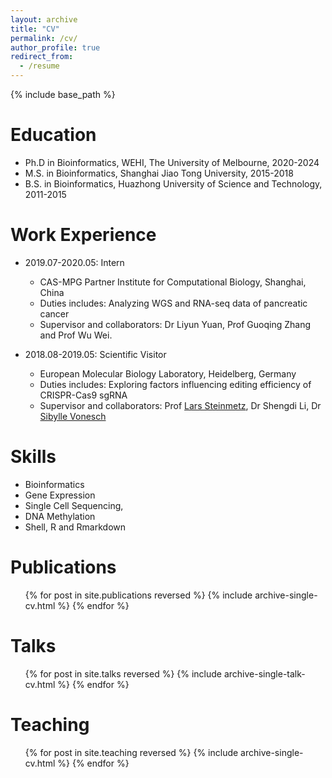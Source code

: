 ```yaml
---
layout: archive
title: "CV"
permalink: /cv/
author_profile: true
redirect_from:
  - /resume
---
```


{% include base_path %}

Education
======
* Ph.D in Bioinformatics, WEHI, The University of Melbourne, 2020-2024
* M.S. in Bioinformatics, Shanghai Jiao Tong University, 2015-2018
* B.S. in Bioinformatics, Huazhong University of Science and Technology, 2011-2015

Work Experience
======
* 2019.07-2020.05: Intern
  * CAS-MPG Partner Institute for Computational Biology, Shanghai, China
  * Duties includes: Analyzing WGS and RNA-seq data of pancreatic cancer
  * Supervisor and collaborators: Dr Liyun Yuan, Prof Guoqing Zhang and Prof Wu Wei.  

* 2018.08-2019.05: Scientific Visitor
  * European Molecular Biology Laboratory, Heidelberg, Germany
  * Duties includes: Exploring factors influencing editing efficiency of CRISPR-Cas9 sgRNA
  * Supervisor and collaborators: Prof [Lars Steinmetz](https://scholar.google.com/citations?user=mP_NR74AAAAJ&hl=en), Dr Shengdi Li, Dr [Sibylle Vonesch](https://scholar.google.de/citations?user=zY8I5PcAAAAJ&hl=en)

  
Skills
======
* Bioinformatics
* Gene Expression
* Single Cell Sequencing, 
* DNA Methylation
* Shell, R and Rmarkdown

Publications
======
  <ul>{% for post in site.publications reversed %}
    {% include archive-single-cv.html %}
  {% endfor %}</ul>
  
Talks
======
  <ul>{% for post in site.talks reversed %}
    {% include archive-single-talk-cv.html  %}
  {% endfor %}</ul>
  
Teaching
======
  <ul>{% for post in site.teaching reversed %}
    {% include archive-single-cv.html %}
  {% endfor %}</ul>
  